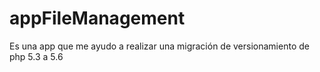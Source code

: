 # appFileManagement
Es una app que me ayudo a realizar una migración de versionamiento de php 5.3 a 5.6
